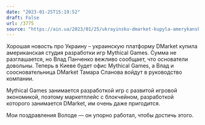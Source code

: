 ```yaml
---
date: "2023-01-25T15:19:52"
draft: False
url: /3775
source: "https://ain.ua/2023/01/25/ukrayinsku-dmarket-kupyla-amerykanska-gejmdev-studiya-mythical-games/"
---
```


Хорошая новость про Украину – украинскую платформу DMarket купила американская студия разработки игр Mythical Games. Сумма не разглашается, но Влад Панченко вежливо сообщает, что основатели довольны. Теперь в Киеве будет офис Mythical Games, а Влад и соосновательница DMarket Тамара Сланова войдут в руководство компании.

Mythical Games занимается разработкой игр с развитой игровой экономикой, поэтому маркетплейс с блокчейном, разработкой которого занимается DMarket, им очень даже пригодится. 

Мои поздравления Володе — он упорно работал, чтобы достичь этого.
